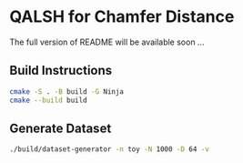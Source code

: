 # QALSH for Chamfer Distance

The full version of README will be available soon ...

## Build Instructions

```bash
cmake -S . -B build -G Ninja
cmake --build build
```

## Generate Dataset

```bash
./build/dataset-generator -n toy -N 1000 -D 64 -v
```